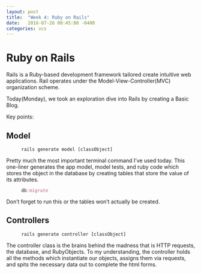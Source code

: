 ```yaml
---
layout: post
title:  "Week 4: Ruby on Rails"
date:   2016-07-26 00:45:00 -0400
categories: vcs
---
```



<h1> Ruby on Rails </h1>

<p>Rails is a Ruby-based development framework tailored create intuitive web applications. Rail operates under the Model-View-Controller(MVC) organization scheme.</p>

<p>Today(Monday), we took an exploration dive into Rails by creating a Basic Blog.</p>

<p>Key points:</p>

<h2> Model </h2>

<figure class="highlight"><pre><code class="language-ruby" data-lang="ruby"><span class="n">rails</span> <span class="n">generate</span> <span class="n">model</span> <span class="p">[</span><span class="n">classObject</span><span class="p">]</span></code></pre></figure>

<p>Pretty much the most important terminal command I’ve used today. This one-liner generates the app model, model tests, and ruby code which stores the object in the database by creating tables that store the value of its attributes.</p>

<figure class="highlight"><pre><code class="language-ruby" data-lang="ruby"><span class="n">db</span><span class="ss">:migrate</span></code></pre></figure>

<p>Don’t forget to run this or the tables won’t actually be created.</p>

<h2>Controllers</h2>

<figure class="highlight"><pre><code class="language-ruby" data-lang="ruby"><span class="n">rails</span> <span class="n">generate</span> <span class="n">controller</span> <span class="p">[</span><span class="n">classObject</span><span class="p">]</span></code></pre></figure>

<p>The controller class is the brains behind the madness that is HTTP requests, the database, and RubyObjects. To my understanding, the controller holds all the methods which instantiate our objects, assigns them via requests, and spits the necessary data out to complete the html forms.</p>

<h2>
</h2>